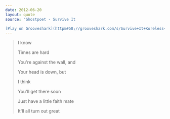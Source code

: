 ```yaml
---
date: 2012-06-20
layout: quote
source: "Ghostpoet - Survive It

[Play on Grooveshark](http&#58;//grooveshark.com/s/Survive+It+Koreless+Remix/4g8qRj?src=5), [Play on Spotify](http&#58;//open.spotify.com/track/3AOCm37nd9TMV0TwnCISqU)"
---
```


> I know 
>
> Times are hard
> 
> You're against the wall, and
>
> Your head is down, but
>
> I think
>
> You'll get there soon
>
> Just have a little faith mate
>
> It'll all turn out great

